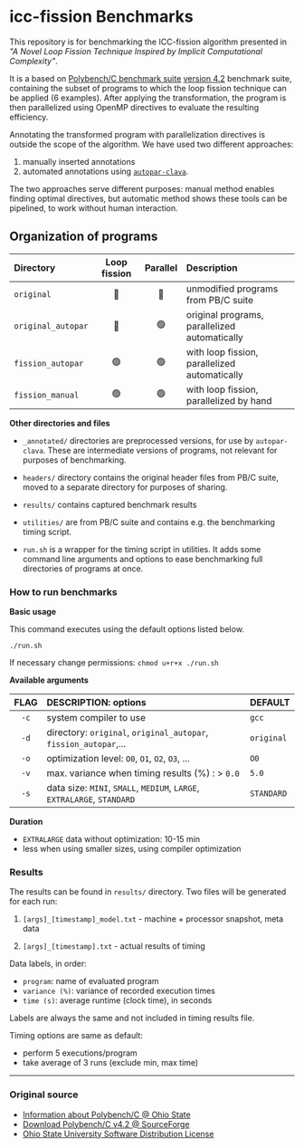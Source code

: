 # icc-fission Benchmarks

This repository is for benchmarking the ICC-fission algorithm presented in
_"A Novel Loop Fission Technique Inspired by Implicit Computational Complexity"_.

It is a based on [Polybench/C benchmark suite][PB] [version 4.2][4.2]
benchmark suite, containing the subset of programs to which the loop fission 
technique can be applied (6 examples). After applying the transformation, the 
program is then parallelized using OpenMP directives to evaluate the resulting 
efficiency.

Annotating the transformed program with parallelization directives is outside
the scope of the algorithm. We have used two different approaches:

1. manually inserted annotations
2. automated annotations using [`autopar-clava`](https://github.com/specs-feup/clava).

The two approaches serve different purposes: manual method enables finding optimal
directives, but automatic method shows these tools can be pipelined, to work without
human interaction.

## Organization of programs

| Directory          | Loop fission | Parallel | Description                                    |
|:-------------------|:------------:|:--------:|:-----------------------------------------------|
| `original`         |      🔴      |    🔴     | unmodified programs from PB/C suite            | 
| `original_autopar` |      🔴      |    🟢     | original programs, parallelized automatically  |
| `fission_autopar`  |      🟢      |    🟢     | with loop fission, parallelized automatically  | 
| `fission_manual `  |      🟢      |    🟢     | with loop fission, parallelized by hand        |  

**Other directories and files**

* `_annotated/` directories are preprocessed versions, for use
  by `autopar-clava`. These are intermediate versions of programs, not relevant
  for purposes of benchmarking.

* `headers/` directory contains the original header files from PB/C suite, moved
  to a separate directory for purposes of sharing.

* `results/` contains captured benchmark results

* `utilities/` are from PB/C suite and contains e.g. the benchmarking timing script.

* `run.sh` is a wrapper for the timing script in utilities. It adds some command
  line arguments and options to ease benchmarking full directories of programs at once.

### How to run benchmarks

**Basic usage**

This command executes using the default options listed below.
       
```text
./run.sh 
```

If necessary change permissions: `chmod u+r+x ./run.sh`

**Available arguments**


| FLAG | DESCRIPTION: options                                                    | DEFAULT     |
|:----:|:------------------------------------------------------------------------|:------------|
| `-c` | system compiler to use                                                  | `gcc`       |
| `-d` | directory:  `original`, `original_autopar`, `fission_autopar`,...       | `original`  | 
| `-o` | optimization level: `O0`, `O1`, `O2`, `O3`, ...                         | `O0`        |
| `-v` | max. variance when timing results (%) : > `0.0`                         | `5.0`       |
| `-s` | data size: `MINI`, `SMALL`, `MEDIUM`, `LARGE`, `EXTRALARGE`, `STANDARD` | `STANDARD`  |

**Duration**

- `EXTRALARGE` data without optimization: 10-15 min
- less when using smaller sizes, using compiler optimization

### Results

The results can be found in `results/` directory. Two files will be generated for each run:

1. `[args]_[timestamp]_model.txt` - machine + processor snapshot, meta data

2. `[args]_[timestamp].txt` - actual results of timing

Data labels, in order:

- `program`: name of evaluated program
- `variance (%)`: variance of recorded execution times
- `time (s)`: average runtime (clock time), in seconds

Labels are always the same and not included in timing results file.

Timing options are same as default:

- perform 5 executions/program
- take average of 3 runs (exclude min, max time)

* * *

### Original source

* [Information about Polybench/C @ Ohio State][PB]
* [Download Polybench/C v4.2 @ SourceForge][4.2]
* [Ohio State University Software Distribution License](./LICENSE.txt)

[PB]: http://web.cse.ohio-state.edu/~pouchet.2/software/polybench/ 
[4.2]: https://sourceforge.net/projects/polybench/files/
